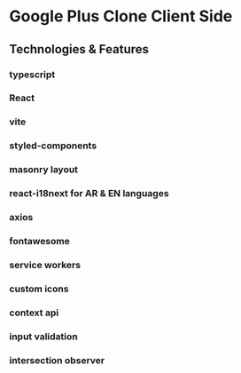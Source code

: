 # Google Plus Clone Client Side
## Technologies & Features

### typescript
### React
### vite
### styled-components
### masonry layout
### react-i18next for AR & EN languages
### axios
### fontawesome
### service workers
### custom icons
### context api
### input validation
### intersection observer


